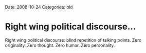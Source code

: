 Date: 2008-10-24
Categories: old

# Right wing political discourse...

Right wing political discourse: blind repetition of talking points. Zero originality. Zero thought. Zero humor. Zero personality.

